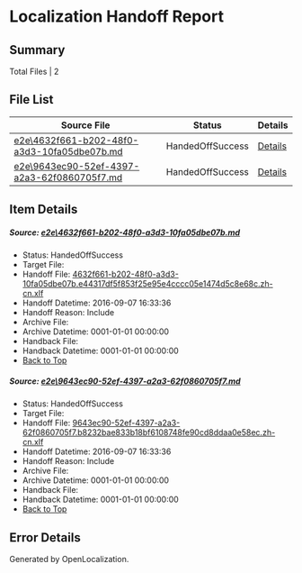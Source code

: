 # <a name='report-top'></a> Localization Handoff Report

## Summary
 Total Files | 2

## File List
 Source File | Status | Details 
 ----------- | ------ | ------- 
 [e2e\4632f661-b202-48f0-a3d3-10fa05dbe07b.md](https://github.com/OpenLocalizationTestOrg/ol-test0/blob/b1a2b070de1aa83bf12c1bad8d42e18511673589/e2e/4632f661-b202-48f0-a3d3-10fa05dbe07b.md) | HandedOffSuccess | [Details](#86676d23230d0abd05b15b166a9f9320a29aadc44)
 [e2e\9643ec90-52ef-4397-a2a3-62f0860705f7.md](https://github.com/OpenLocalizationTestOrg/ol-test0/blob/b1a2b070de1aa83bf12c1bad8d42e18511673589/e2e/9643ec90-52ef-4397-a2a3-62f0860705f7.md) | HandedOffSuccess | [Details](#a4a28aace057e1f4cc72deb72001649e3121c43d7)

## Item Details
##### <a name='86676d23230d0abd05b15b166a9f9320a29aadc44'></a> Source: [e2e\4632f661-b202-48f0-a3d3-10fa05dbe07b.md](https://github.com/OpenLocalizationTestOrg/ol-test0/blob/b1a2b070de1aa83bf12c1bad8d42e18511673589/e2e/4632f661-b202-48f0-a3d3-10fa05dbe07b.md)
* Status: HandedOffSuccess
* Target File: 
* Handoff File: [4632f661-b202-48f0-a3d3-10fa05dbe07b.e44317df5f853f25e95e4cccc05e1474d5c8e68c.zh-cn.xlf](https://github.com/OpenLocalizationTestOrg/ol-test0-handoff/blob/bc038c01df85d5bb5038d14c88e650a9ce94f6f6/ol-handoff/OpenLocalizationTestOrg/ol-test0-zhcn/ci/ht/4632f661-b202-48f0-a3d3-10fa05dbe07b.e44317df5f853f25e95e4cccc05e1474d5c8e68c.zh-cn.xlf)
* Handoff Datetime: 2016-09-07 16:33:36
* Handoff Reason: Include
* Archive File: 
* Archive Datetime: 0001-01-01 00:00:00
* Handback File: 
* Handback Datetime: 0001-01-01 00:00:00
* [Back to Top](#report-top)

##### <a name='a4a28aace057e1f4cc72deb72001649e3121c43d7'></a> Source: [e2e\9643ec90-52ef-4397-a2a3-62f0860705f7.md](https://github.com/OpenLocalizationTestOrg/ol-test0/blob/b1a2b070de1aa83bf12c1bad8d42e18511673589/e2e/9643ec90-52ef-4397-a2a3-62f0860705f7.md)
* Status: HandedOffSuccess
* Target File: 
* Handoff File: [9643ec90-52ef-4397-a2a3-62f0860705f7.b8232bae833b18bf6108748fe90cd8ddaa0e58ec.zh-cn.xlf](https://github.com/OpenLocalizationTestOrg/ol-test0-handoff/blob/bc038c01df85d5bb5038d14c88e650a9ce94f6f6/ol-handoff/OpenLocalizationTestOrg/ol-test0-zhcn/ci/ht/9643ec90-52ef-4397-a2a3-62f0860705f7.b8232bae833b18bf6108748fe90cd8ddaa0e58ec.zh-cn.xlf)
* Handoff Datetime: 2016-09-07 16:33:36
* Handoff Reason: Include
* Archive File: 
* Archive Datetime: 0001-01-01 00:00:00
* Handback File: 
* Handback Datetime: 0001-01-01 00:00:00
* [Back to Top](#report-top)


## Error Details

Generated by OpenLocalization.
